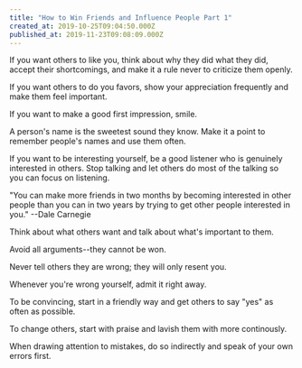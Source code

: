 ```yaml
---
title: "How to Win Friends and Influence People Part 1"
created_at: 2019-10-25T09:04:50.000Z
published_at: 2019-11-23T09:08:09.000Z
---
```

If you want others to like you, think about why they did what they did, accept their shortcomings, and make it a rule never to criticize them openly.

If you want others to do you favors, show your appreciation frequently and make them feel important.

If you want to make a good first impression, smile.

A person's name is the sweetest sound they know. Make it a point to remember people's names and use them often.

If you want to be interesting yourself, be a good listener who is genuinely interested in others. Stop talking and let others do most of the talking so you can focus on listening.

"You can make more friends in two months by becoming interested in other people than you can in two years by trying to get other people interested in you." --Dale Carnegie

Think about what others want and talk about what's important to them.

Avoid all arguments--they cannot be won.

Never tell others they are wrong; they will only resent you.

Whenever you're wrong yourself, admit it right away.

To be convincing, start in a friendly way and get others to say "yes" as often as possible.

To change others, start with praise and lavish them with more continously.

When drawing attention to mistakes, do so indirectly and speak of your own errors first.

